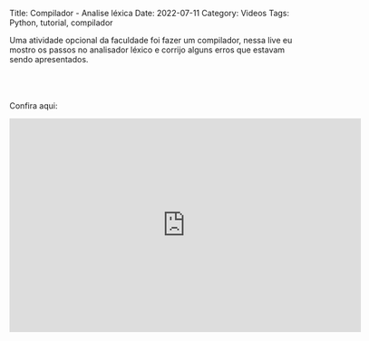 Title: Compilador - Analise léxica
Date: 2022-07-11
Category: Videos
Tags: Python, tutorial, compilador

Uma atividade opcional da faculdade foi fazer um compilador, nessa live eu mostro os passos no analisador léxico e corrijo alguns erros que estavam sendo apresentados.

<br><br><br>
Confira aqui:

<iframe src="https://player.twitch.tv/?video=1528717054&parent=bugelseif.github.io&autoplay=false" frameborder="0" allowfullscreen="true" scrolling="no" height="378" width="620"></iframe>
